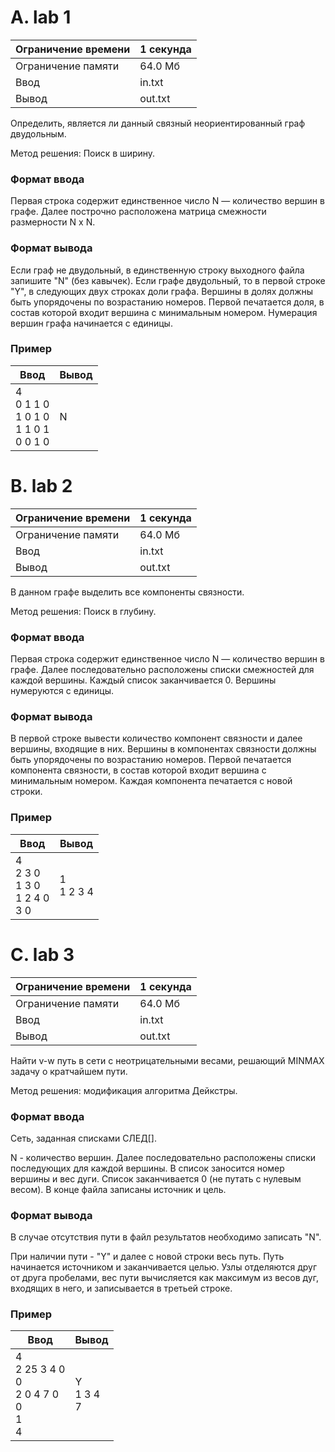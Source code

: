 # A. lab 1

| Ограничение времени | 1 секунда |
| ------------------- | --------- |
| Ограничение памяти  | 64.0 Мб   |
| Ввод                | in.txt    |
| Вывод               | out.txt   |

Определить, является ли данный связный неориентированный граф двудольным.

Метод решения: Поиск в ширину.

### Формат ввода

Первая строка содержит единственное число N — количество вершин в графе. Далее построчно расположена матрица смежности размерности N x N.

### Формат вывода

Если граф не двудольный, в единственную строку выходного файла запишите "N" (без кавычек). Если графе двудольный, то в первой строке "Y", в следующих двух строках доли графа. Вершины в долях должны быть упорядочены по возрастанию номеров. Первой печатается доля, в состав которой входит вершина с минимальным номером. Нумерация вершин графа начинается с единицы.

### Пример

| Ввод                                          | Вывод |
| --------------------------------------------- | ----- |
| 4<br>0 1 1 0<br>1 0 1 0<br>1 1 0 1<br>0 0 1 0 | N     |

# B. lab 2

| Ограничение времени | 1 секунда |
| ------------------- | --------- |
| Ограничение памяти  | 64.0 Мб   |
| Ввод                | in.txt    |
| Вывод               | out.txt   |

В данном графе выделить все компоненты связности.

Метод решения: Поиск в глубину.

### Формат ввода

Первая строка содержит единственное число N — количество вершин в графе. Далее последовательно расположены списки смежностей для каждой вершины. Каждый список заканчивается 0. Вершины нумеруются с единицы.

### Формат вывода

В первой строке вывести количество компонент связности и далее вершины, входящие в них. Вершины в компонентах связности должны быть упорядочены по возрастанию номеров. Первой печатается компонента связности, в состав которой входит вершина с минимальным номером. Каждая компонента печатается с новой строки.

### Пример

| Ввод                                  | Вывод        |
| ------------------------------------- | ------------ |
| 4<br>2 3 0<br>1 3 0<br>1 2 4 0<br>3 0 | 1<br>1 2 3 4 |

# C. lab 3

| Ограничение времени | 1 секунда |
| ------------------- | --------- |
| Ограничение памяти  | 64.0 Мб   |
| Ввод                | in.txt    |
| Вывод               | out.txt   |

Найти v-w путь в сети с неотрицательными весами, решающий MINMAX задачу о кратчайшем пути.

Метод решения: модификация алгоритма Дейкстры.

### Формат ввода

Сеть, заданная списками СЛЕД[].

N - количество вершин. Далее последовательно расположены списки последующих для каждой вершины. В список заносится номер вершины и вес дуги. Список заканчивается 0 (не путать с нулевым весом). В конце файла записаны источник и цель.

### Формат вывода

В случае отсутствия пути в файл результатов необходимо записать "N".

При наличии пути - "Y" и далее с новой строки весь путь. Путь начинается источником и заканчивается целью. Узлы отделяются друг от друга пробелами, вес пути вычисляется как максимум из весов дуг, входящих в него, и записывается в третьей строке.

### Пример

| Ввод                                             | Вывод           |
| ------------------------------------------------ | --------------- |
| 4<br>2 25 3 4 0<br>0<br>2 0 4 7 0<br>0<br>1<br>4 | Y<br>1 3 4<br>7 |
